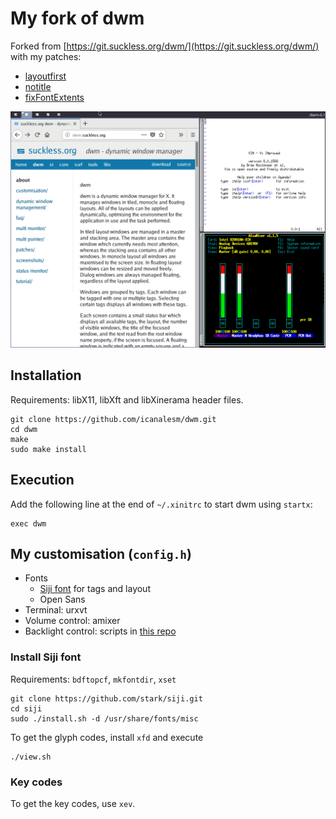 # My fork of dwm

Forked from [https://git.suckless.org/dwm/](https://git.suckless.org/dwm/) with my patches:

* [layoutfirst](https://github.com/icanalesm/dwm/tree/layoutfirst)
* [notitle](https://github.com/icanalesm/dwm/tree/notitle)
* [fixFontExtents](https://github.com/icanalesm/dwm/tree/fixFontExtents)

![mydwm](img/mydwm.png)


## Installation

Requirements: libX11, libXft and libXinerama header files.

```
git clone https://github.com/icanalesm/dwm.git
cd dwm
make
sudo make install
```


## Execution

Add the following line at the end of `~/.xinitrc` to start dwm using `startx`:
```
exec dwm
```


## My customisation (`config.h`)

* Fonts
  - [Siji font](https://github.com/stark/siji) for tags and layout
  - Open Sans
* Terminal: urxvt
* Volume control: amixer
* Backlight control: scripts in [this repo](https://github.com/icanalesm/openSUSE-installation)

### Install Siji font

Requirements: `bdftopcf`, `mkfontdir`, `xset`

```
git clone https://github.com/stark/siji.git
cd siji
sudo ./install.sh -d /usr/share/fonts/misc
```

To get the glyph codes, install `xfd` and execute
```
./view.sh
```

### Key codes

To get the key codes, use `xev`.

